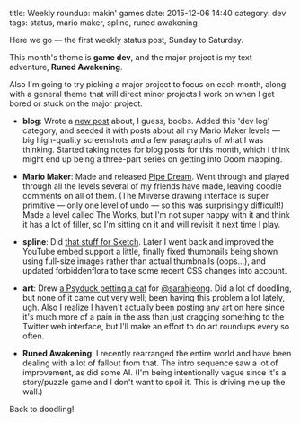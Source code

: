 title: Weekly roundup: makin' games
date: 2015-12-06 14:40
category: dev
tags: status, mario maker, spline, runed awakening

Here we go — the first weekly status post, Sunday to Saturday.

This month's theme is **game dev**, and the major project is my text adventure, **Runed Awakening**.

Also I'm going to try picking a major project to focus on each month, along with a general theme that will direct minor projects I work on when I get bored or stuck on the major project.

- **blog**: Wrote a [new post](/blog/2015/11/29/words-mean-things-unfortunately/) about, I guess, boobs.  Added this 'dev log' category, and seeded it with posts about all my Mario Maker levels — big high-quality screenshots and a few paragraphs of what I was thinking.  Started taking notes for blog posts for this month, which I think might end up being a three-part series on getting into Doom mapping.

- **Mario Maker**: Made and released [Pipe Dream](/dev/2015/11/29/mario-maker-pipe-dream/).  Went through and played through all the levels several of my friends have made, leaving doodle comments on all of them.  (The Miiverse drawing interface is super primitive — only one level of undo — so this was surprisingly difficult!)  Made a level called The Works, but I'm not super happy with it and think it has a lot of filler, so I'm sitting on it and will revisit it next time I play.

- **spline**: Did [that stuff for Sketch](/dev/2015/11/30/did-some-spline-work-again/).  Later I went back and improved the YouTube embed support a little, finally fixed thumbnails being shown using full-size images rather than actual thumbnails (oops...), and updated forbiddenflora to take some recent CSS changes into account.

- **art**: Drew [a Psyduck petting a cat](https://twitter.com/eevee/status/672249652398264320) for [@sarahjeong](https://twitter.com/sarahjeong).  Did a lot of doodling, but none of it came out very well; been having this problem a lot lately, ugh.  Also I realize I haven't actually been posting any art on here since it's much more of a pain in the ass than just dragging something to the Twitter web interface, but I'll make an effort to do art roundups every so often.

- **Runed Awakening**: I recently rearranged the entire world and have been dealing with a lot of fallout from that.  The intro sequence saw a lot of improvement, as did some AI.  (I'm being intentionally vague since it's a story/puzzle game and I don't want to spoil it.  This is driving me up the wall.)

Back to doodling!
